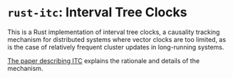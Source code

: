 # `rust-itc`: Interval Tree Clocks

This is a Rust implementation of interval tree clocks, a causality tracking
mechanism for distributed systems where vector clocks are too limited, as is
the case of relatively frequent cluster updates in long-running systems.

[The paper describing ITC](http://gsd.di.uminho.pt/members/cbm/ps/itc2008.pdf)
explains the rationale and details of the mechanism.
